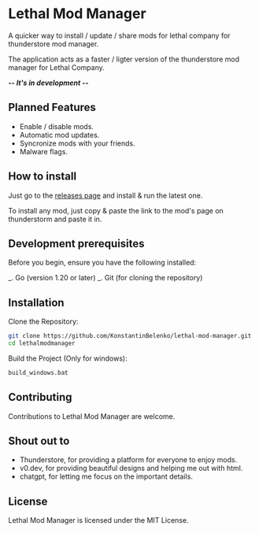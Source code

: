 # Lethal Mod Manager

A quicker way to install / update / share mods for lethal company for thunderstore mod manager.

The application acts as a faster / ligter version of the thunderstore mod manager for Lethal Company.

**_-- It's in development --_**

## Planned Features

- Enable / disable mods.
- Automatic mod updates.
- Syncronize mods with your friends.
- Malware flags.

## How to install

Just go to the [releases page](https://github.com/KonstantinBelenko/lethal-mod-manager/releases) and install & run the latest one.

To install any mod, just copy & paste the link to the mod's page on thunderstorm and paste it in.

## Development prerequisites

Before you begin, ensure you have the following installed:

_. Go (version 1.20 or later)
_. Git (for cloning the repository)

## Installation

Clone the Repository:

```sh
git clone https://github.com/KonstantinBelenko/lethal-mod-manager.git
cd lethalmodmanager
```

Build the Project (Only for windows):

```sh
build_windows.bat
```

## Contributing

Contributions to Lethal Mod Manager are welcome.

## Shout out to

- Thunderstore, for providing a platform for everyone to enjoy mods.
- v0.dev, for providing beautiful designs and helping me out with html.
- chatgpt, for letting me focus on the important details.

## License

Lethal Mod Manager is licensed under the MIT License.
